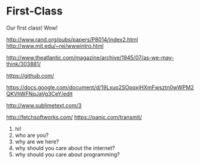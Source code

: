 # First-Class
Our first class! Wow!

http://www.rand.org/pubs/papers/P8014/index2.html
http://www.mit.edu/~rei/wwwintro.html

http://www.theatlantic.com/magazine/archive/1945/07/as-we-may-think/303881/

https://github.com/

https://docs.google.com/document/d/19Lxuo2SOpqxjHXmFwsztn0wWPM2QKVhWFNqJaVg3CeY/edit

http://www.sublimetext.com/3

http://fetchsoftworks.com/
https://panic.com/transmit/

1) hi!
3) who are you?
2) why are we here?
  4) why should you care about the internet?
  5) why should you care about programming?
